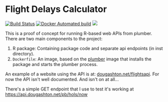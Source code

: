 
<!-- README.md is generated from README.Rmd. Please edit that file -->
Flight Delays Calculator
==================

[![Build Status](https://travis-ci.org/dougmet/flightsapi.svg?branch=master)](https://travis-ci.org/dougmet/flightsapi) [![Docker Automated build](https://img.shields.io/docker/automated/dougmet/flightsapi.svg)]() [![](http://www.r-pkg.org/badges/version/flightsapi)](http://www.r-pkg.org/pkg/flightsapi)

This is a proof of concept for running R-based web APIs from plumber. There are two main components to the project:

1.  R package: Containing package code and separate api endpoints (in inst directory).
2.  `Dockerfile`: An image, based on the [plumber](https://github.com/dougmet/docker-plumber) image that installs the package and starts the plumber process.

An example of a website using the API is at: [dougashton.net/flightsapi](http://www.dougashton.net/flightsapi/). For now the API isn't well documented. And isn't on at all...

There's a simple GET endpoint that I use to test it's working at <https://api.dougashton.net/pb/hols/now>
